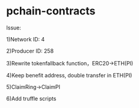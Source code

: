 # pchain-contracts

Issue:

1)Network ID: 4

2)Producer ID: 258

3)Rewrite tokenfallback function，ERC20->ETH(PI)

4)Keep benefit address, double transfer in ETH(PI)

5)ClaimRing->ClaimPI

6)Add truffle scripts

